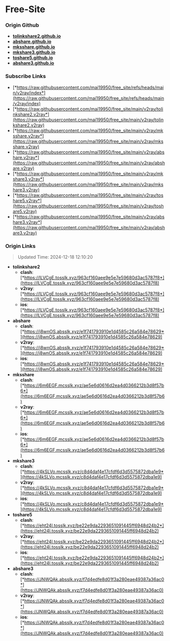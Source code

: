 # Free-Site

### Origin Github

- [**tolinkshare2.github.io**](https://github.com/tolinkshare2/tolinkshare2.github.io)
- [**abshare.github.io**](https://github.com/abshare/abshare.github.io)
- [**mksshare.github.io**](https://github.com/mksshare/mksshare.github.io)
- [**mkshare3.github.io**](https://github.com/mkshare3/mkshare3.github.io)
- [**toshare5.github.io**](https://github.com/toshare5/toshare5.github.io)
- [**abshare3.github.io**](https://github.com/abshare3/abshare3.github.io)

### Subscribe Links

- [*https://raw.githubusercontent.com/mai19950/free_site/refs/heads/main/v2ray/index*](https://raw.githubusercontent.com/mai19950/free_site/refs/heads/main/v2ray/index)
- [*https://raw.githubusercontent.com/mai19950/free_site/main/v2ray/tolinkshare2.v2ray*](https://raw.githubusercontent.com/mai19950/free_site/main/v2ray/tolinkshare2.v2ray)
- [*https://raw.githubusercontent.com/mai19950/free_site/main/v2ray/mksshare.v2ray*](https://raw.githubusercontent.com/mai19950/free_site/main/v2ray/mksshare.v2ray)
- [*https://raw.githubusercontent.com/mai19950/free_site/main/v2ray/abshare.v2ray*](https://raw.githubusercontent.com/mai19950/free_site/main/v2ray/abshare.v2ray)
- [*https://raw.githubusercontent.com/mai19950/free_site/main/v2ray/mkshare3.v2ray*](https://raw.githubusercontent.com/mai19950/free_site/main/v2ray/mkshare3.v2ray)
- [*https://raw.githubusercontent.com/mai19950/free_site/main/v2ray/toshare5.v2ray*](https://raw.githubusercontent.com/mai19950/free_site/main/v2ray/toshare5.v2ray)
- [*https://raw.githubusercontent.com/mai19950/free_site/main/v2ray/abshare3.v2ray*](https://raw.githubusercontent.com/mai19950/free_site/main/v2ray/abshare3.v2ray)

### Origin Links

> Updated Time: 2024-12-18 12:10:20

- **tolinkshare2**
  - **clash**: [*https://lLVCgE.tosslk.xyz/963cf160aee9e5e7e59680d3ac5787f8*](https://lLVCgE.tosslk.xyz/963cf160aee9e5e7e59680d3ac5787f8)
  - **v2ray**: [*https://lLVCgE.tosslk.xyz/963cf160aee9e5e7e59680d3ac5787f8*](https://lLVCgE.tosslk.xyz/963cf160aee9e5e7e59680d3ac5787f8)
  - **ios**: [*https://lLVCgE.tosslk.xyz/963cf160aee9e5e7e59680d3ac5787f8*](https://lLVCgE.tosslk.xyz/963cf160aee9e5e7e59680d3ac5787f8)
- **abshare**
  - **clash**: [*https://j8wnOS.absslk.xyz/e1f741793910e1d4585c26a584e78629*](https://j8wnOS.absslk.xyz/e1f741793910e1d4585c26a584e78629)
  - **v2ray**: [*https://j8wnOS.absslk.xyz/e1f741793910e1d4585c26a584e78629*](https://j8wnOS.absslk.xyz/e1f741793910e1d4585c26a584e78629)
  - **ios**: [*https://j8wnOS.absslk.xyz/e1f741793910e1d4585c26a584e78629*](https://j8wnOS.absslk.xyz/e1f741793910e1d4585c26a584e78629)
- **mksshare**
  - **clash**: [*https://6m6EGF.mcsslk.xyz/ae5e6d0616d2ea4d0366212b3d8f57b6*](https://6m6EGF.mcsslk.xyz/ae5e6d0616d2ea4d0366212b3d8f57b6)
  - **v2ray**: [*https://6m6EGF.mcsslk.xyz/ae5e6d0616d2ea4d0366212b3d8f57b6*](https://6m6EGF.mcsslk.xyz/ae5e6d0616d2ea4d0366212b3d8f57b6)
  - **ios**: [*https://6m6EGF.mcsslk.xyz/ae5e6d0616d2ea4d0366212b3d8f57b6*](https://6m6EGF.mcsslk.xyz/ae5e6d0616d2ea4d0366212b3d8f57b6)
- **mkshare3**
  - **clash**: [*https://4kSLVo.mcsslk.xyz/c8d4daf4e17cfdf6d3d5575872dba1e9*](https://4kSLVo.mcsslk.xyz/c8d4daf4e17cfdf6d3d5575872dba1e9)
  - **v2ray**: [*https://4kSLVo.mcsslk.xyz/c8d4daf4e17cfdf6d3d5575872dba1e9*](https://4kSLVo.mcsslk.xyz/c8d4daf4e17cfdf6d3d5575872dba1e9)
  - **ios**: [*https://4kSLVo.mcsslk.xyz/c8d4daf4e17cfdf6d3d5575872dba1e9*](https://4kSLVo.mcsslk.xyz/c8d4daf4e17cfdf6d3d5575872dba1e9)
- **toshare5**
  - **clash**: [*https://eht24l.tosslk.xyz/be22e9da2293651091445ff6948d24b2*](https://eht24l.tosslk.xyz/be22e9da2293651091445ff6948d24b2)
  - **v2ray**: [*https://eht24l.tosslk.xyz/be22e9da2293651091445ff6948d24b2*](https://eht24l.tosslk.xyz/be22e9da2293651091445ff6948d24b2)
  - **ios**: [*https://eht24l.tosslk.xyz/be22e9da2293651091445ff6948d24b2*](https://eht24l.tosslk.xyz/be22e9da2293651091445ff6948d24b2)
- **abshare3**
  - **clash**: [*https://JNWQAk.absslk.xyz/f7d4edfe8d01f3a280eae49387a36ac0*](https://JNWQAk.absslk.xyz/f7d4edfe8d01f3a280eae49387a36ac0)
  - **v2ray**: [*https://JNWQAk.absslk.xyz/f7d4edfe8d01f3a280eae49387a36ac0*](https://JNWQAk.absslk.xyz/f7d4edfe8d01f3a280eae49387a36ac0)
  - **ios**: [*https://JNWQAk.absslk.xyz/f7d4edfe8d01f3a280eae49387a36ac0*](https://JNWQAk.absslk.xyz/f7d4edfe8d01f3a280eae49387a36ac0)
